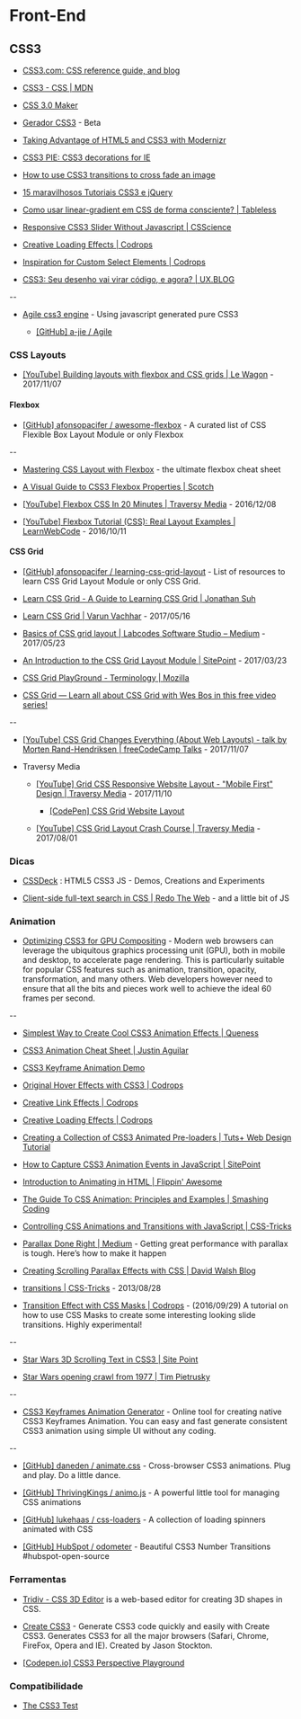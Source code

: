 # Front-End

## CSS3

* [CSS3.com: CSS reference guide, and blog](http://www.css3.com/)

* [CSS3 - CSS | MDN](https://developer.mozilla.org/en-US/docs/CSS/CSS3)

* [CSS 3.0 Maker](http://www.css3maker.com/)

* [Gerador CSS3](http://geradorcss3.com.br/) - Beta

* [Taking Advantage of HTML5 and CSS3 with Modernizr](http://alistapart.com/article/taking-advantage-of-html5-and-css3-with-modernizr)

* [CSS3 PIE: CSS3 decorations for IE](http://css3pie.com/)

* [How to use CSS3 transitions to cross fade an image](http://css3.bradshawenterprises.com/cfimg/)

* [15 maravilhosos Tutoriais CSS3 e jQuery](http://www.mundoinformal.com/2012/11/15-maravilhosos-tutoriais-css3-e-jquery.html)

* [Como usar linear-gradient em CSS de forma consciente? | Tableless](http://tableless.com.br/como-usar-gradient-no-css-de-forma-consciente/)

* [Responsive CSS3 Slider Without Javascript | CSScience](http://csscience.com/responsiveslidercss3/)

* [Creative Loading Effects | Codrops](http://tympanus.net/codrops/2013/09/18/creative-loading-effects/)

* [Inspiration for Custom Select Elements | Codrops](http://tympanus.net/codrops/2014/07/10/inspiration-for-custom-select-elements/)

* [CSS3: Seu desenho vai virar código, e agora? | UX.BLOG](http://www.uxdesign.blog.br/padroes-web/css3/oficina-seu-desenho-vai-virar-codigo-e-agora/)

--

* [Agile css3 engine](https://a-jie.github.io/Agile/) - Using javascript generated pure CSS3

  * [[GitHub] a-jie / Agile](https://github.com/a-jie/Agile)


### CSS Layouts

* [[YouTube] Building layouts with flexbox and CSS grids | Le Wagon](https://www.youtube.com/watch?v=dA00K9qmiWM) - 2017/11/07


#### Flexbox

* [[GitHub] afonsopacifer / awesome-flexbox](https://github.com/afonsopacifer/awesome-flexbox) - A curated list of CSS Flexible Box Layout Module or only Flexbox

--

* [Mastering CSS Layout with Flexbox](http://www.sketchingwithcss.com/samplechapter/cheatsheet.html) - the ultimate flexbox cheat sheet

* [A Visual Guide to CSS3 Flexbox Properties | Scotch](https://scotch.io/tutorials/a-visual-guide-to-css3-flexbox-properties)

* [[YouTube] Flexbox CSS In 20 Minutes | Traversy Media](https://www.youtube.com/watch?v=JJSoEo8JSnc) - 2016/12/08

* [[YouTube] Flexbox Tutorial (CSS): Real Layout Examples | LearnWebCode](https://www.youtube.com/watch?v=k32voqQhODc) - 2016/10/11


#### CSS Grid

* [[GitHub] afonsopacifer / learning-css-grid-layout](https://github.com/afonsopacifer/learning-css-grid-layout) - List of resources to learn CSS Grid Layout Module or only CSS Grid.

* [Learn CSS Grid - A Guide to Learning CSS Grid | Jonathan Suh](http://learncssgrid.com/)

* [Learn CSS Grid | Varun Vachhar](http://varun.ca/css-grid/) - 2017/05/16

* [Basics of CSS grid layout | Labcodes Software Studio – Medium](https://medium.com/labcodes/basics-of-css-grid-layout-3a47aea089dc) - 2017/05/23

* [An Introduction to the CSS Grid Layout Module | SitePoint](https://www.sitepoint.com/introduction-css-grid-layout-module/) - 2017/03/23

* [CSS Grid PlayGround - Terminology | Mozilla](https://mozilladevelopers.github.io/playground/)

* [CSS Grid — Learn all about CSS Grid with Wes Bos in this free video series!](https://cssgrid.io/)

--

* [[YouTube] CSS Grid Changes Everything (About Web Layouts) - talk by Morten Rand-Hendriksen | freeCodeCamp Talks](https://www.youtube.com/watch?v=Qgyg-SRr-UQ) - 2017/11/07

* Traversy Media

  * [[YouTube] Grid CSS Responsive Website Layout - "Mobile First" Design | Traversy Media](https://www.youtube.com/watch?v=M3qBpPw77qo) - 2017/11/10

    * [[CodePen] CSS Grid Website Layout](https://codepen.io/bradtraversy/pen/RjpQvZ)

  * [[YouTube] CSS Grid Layout Crash Course | Traversy Media](https://www.youtube.com/watch?v=jV8B24rSN5o) - 2017/08/01


### Dicas

* [CSSDeck](http://cssdeck.com/) : HTML5 CSS3 JS - Demos, Creations and Experiments

* [Client-side full-text search in CSS | Redo The Web](http://redotheweb.com/2013/05/15/client-side-full-text-search-in-css.html) - and a little bit of JS


### Animation

* [Optimizing CSS3 for GPU Compositing](http://ariya.ofilabs.com/2013/06/optimizing-css3-for-gpu-compositing.html) - Modern web browsers can leverage the ubiquitous graphics processing unit (GPU), both in mobile and desktop, to accelerate page rendering. This is particularly suitable for popular CSS features such as animation, transition, opacity, transformation, and many others. Web developers however need to ensure that all the bits and pieces work well to achieve the ideal 60 frames per second.

--

* [Simplest Way to Create Cool CSS3 Animation Effects | Queness](http://www.queness.com/post/14835/simplest-way-to-create-cool-css3-animation-effects)

* [CSS3 Animation Cheat Sheet | Justin Aguilar](http://www.justinaguilar.com/animations/)

* [CSS3 Keyframe Animation Demo](http://www.impressivewebs.com/demo-files/css3-animated-scene/)

* [Original Hover Effects with CSS3 | Codrops](http://tympanus.net/codrops/2011/11/02/original-hover-effects-with-css3/)

* [Creative Link Effects | Codrops](http://tympanus.net/codrops/2013/08/06/creative-link-effects/)

* [Creative Loading Effects | Codrops](http://tympanus.net/codrops/2013/09/18/creative-loading-effects/)

* [Creating a Collection of CSS3 Animated Pre-loaders | Tuts+ Web Design Tutorial](http://webdesign.tutsplus.com/tutorials/creating-a-collection-of-css3-animated-pre-loaders--cms-21978)

* [How to Capture CSS3 Animation Events in JavaScript | SitePoint](http://www.sitepoint.com/css3-animation-javascript-event-handlers/)

* [Introduction to Animating in HTML | Flippin' Awesome](http://flippinawesome.org/2013/08/12/introduction-to-animating-in-html/)

* [The Guide To CSS Animation: Principles and Examples | Smashing Coding](http://coding.smashingmagazine.com/2011/09/14/the-guide-to-css-animation-principles-and-examples/)

* [Controlling CSS Animations and Transitions with JavaScript | CSS-Tricks](http://css-tricks.com/controlling-css-animations-transitions-javascript/)

* [Parallax Done Right | Medium](https://medium.com/@dhg/82ced812e61c) - Getting great performance with parallax is tough. Here’s how to make it happen

* [Creating Scrolling Parallax Effects with CSS | David Walsh Blog](http://davidwalsh.name/parallax)

* [transitions | CSS-Tricks](https://css-tricks.com/almanac/properties/t/transition/) - 2013/08/28

* [Transition Effect with CSS Masks | Codrops](http://tympanus.net/codrops/2016/09/29/transition-effect-with-css-masks/) - (2016/09/29) A tutorial on how to use CSS Masks to create some interesting looking slide transitions. Highly experimental!

--

* [Star Wars 3D Scrolling Text in CSS3 | Site Point](http://www.sitepoint.com/css3-starwars-scrolling-text/)

* [Star Wars opening crawl from 1977 | Tim Pietrusky](http://timpietrusky.com/star-wars-opening-crawl-from-1977)

--

* [CSS3 Keyframes Animation Generator](http://cssanimate.com/) - Online tool for creating native CSS3 Keyframes Animation. You can easy and fast generate consistent CSS3 animation using simple UI without any coding.

--

* [[GitHub] daneden / animate.css](https://github.com/daneden/animate.css) - Cross-browser CSS3 animations. Plug and play. Do a little dance.

* [[GitHub] ThrivingKings / animo.js](https://github.com/ThrivingKings/animo.js) - A powerful little tool for managing CSS animations

* [[GitHub] lukehaas / css-loaders](https://github.com/lukehaas/css-loaders) - A collection of loading spinners animated with CSS

* [[GitHub] HubSpot / odometer](https://github.com/HubSpot/odometer) - Beautiful CSS3 Number Transitions #hubspot-open-source


### Ferramentas

* [Tridiv - CSS 3D Editor](http://tridiv.com/) is a web-based editor for creating 3D shapes in CSS.

* [Create CSS3](http://www.createcss3.com/) - Generate CSS3 code quickly and easily with Create CSS3. Generates CSS3 for all the major browsers (Safari, Chrome, FireFox, Opera and IE). Created by Jason Stockton.

* [[Codepen.io] CSS3 Perspective Playground](https://codepen.io/mburakerman/pen/wrZKwe)


### Compatibilidade

* [The CSS3 Test](http://css3test.com/)
